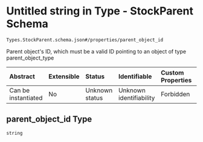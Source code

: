 # Untitled string in Type - StockParent Schema

```txt
Types.StockParent.schema.json#/properties/parent_object_id
```

Parent object's ID, which must be a valid ID pointing to an object of type parent_object_type

| Abstract            | Extensible | Status         | Identifiable            | Custom Properties | Additional Properties | Access Restrictions | Defined In                                                                                  |
| :------------------ | :--------- | :------------- | :---------------------- | :---------------- | :-------------------- | :------------------ | :------------------------------------------------------------------------------------------ |
| Can be instantiated | No         | Unknown status | Unknown identifiability | Forbidden         | Allowed               | none                | [StockParent.schema.json\*](../schema/types/StockParent.schema.json "open original schema") |

## parent_object_id Type

`string`
